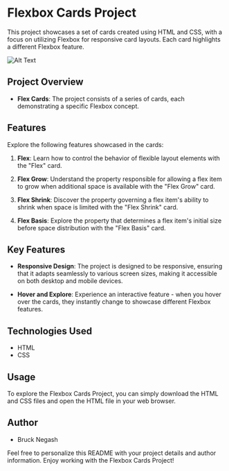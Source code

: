 # Flexbox Cards Project

This project showcases a set of cards created using HTML and CSS, with a focus on utilizing Flexbox for responsive card layouts. Each card highlights a different Flexbox feature.

<!-- Embed Giphy -->
![Alt Text](https://media.giphy.com/media/v1.Y2lkPTc5MGI3NjExN285cDZyNGpvcXZkOHN4MmwwN3JqZDQ0eDhsbHpwZTdidGViNW96OSZlcD12MV9pbnRlcm5hbF9naWZfYnlfaWQmY3Q9Zw/trWb981YxJ4qJqCdmz/giphy.gif)

## Project Overview

- **Flex Cards**: The project consists of a series of cards, each demonstrating a specific Flexbox concept.

## Features

Explore the following features showcased in the cards:

1. **Flex**: Learn how to control the behavior of flexible layout elements with the "Flex" card.

2. **Flex Grow**: Understand the property responsible for allowing a flex item to grow when additional space is available with the "Flex Grow" card.

3. **Flex Shrink**: Discover the property governing a flex item's ability to shrink when space is limited with the "Flex Shrink" card.

4. **Flex Basis**: Explore the property that determines a flex item's initial size before space distribution with the "Flex Basis" card.

## Key Features

- **Responsive Design**: The project is designed to be responsive, ensuring that it adapts seamlessly to various screen sizes, making it accessible on both desktop and mobile devices.

- **Hover and Explore**: Experience an interactive feature - when you hover over the cards, they instantly change to showcase different Flexbox features.

## Technologies Used

- HTML
- CSS

## Usage

To explore the Flexbox Cards Project, you can simply download the HTML and CSS files and open the HTML file in your web browser.

## Author

- Bruck Negash

Feel free to personalize this README with your project details and author information. Enjoy working with the Flexbox Cards Project!
